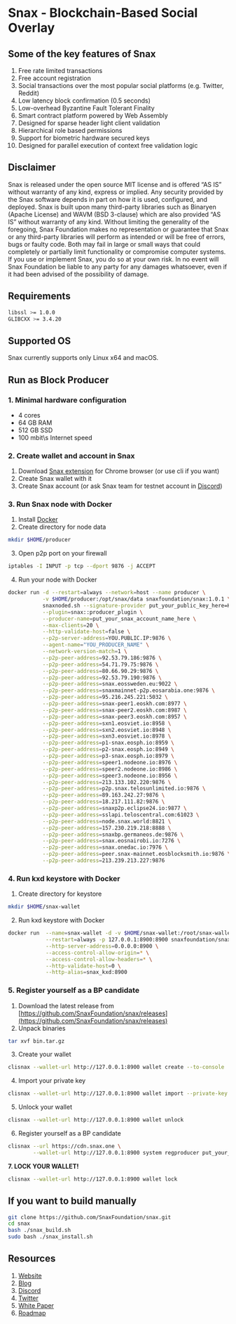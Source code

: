 # Snax - Blockchain-Based Social Overlay

## Some of the key features of Snax

1. Free rate limited transactions
2. Free account registration
3. Social transactions over the most popular social platforms (e.g. Twitter, Reddit)
4. Low latency block confirmation (0.5 seconds)
5. Low-overhead Byzantine Fault Tolerant Finality
6. Smart contract platform powered by Web Assembly
7. Designed for sparse header light client validation
8. Hierarchical role based permissions
9. Support for biometric hardware secured keys
10. Designed for parallel execution of context free validation logic

## Disclaimer

Snax is released under the open source MIT license and is offered “AS IS” without warranty of any kind, express or implied. Any security provided by the Snax software depends in part on how it is used, configured, and deployed. Snax is built upon many third-party libraries such as Binaryen (Apache License) and WAVM (BSD 3-clause) which are also provided “AS IS” without warranty of any kind. Without limiting the generality of the foregoing, Snax Foundation makes no representation or guarantee that Snax or any third-party libraries will perform as intended or will be free of errors, bugs or faulty code. Both may fail in large or small ways that could completely or partially limit functionality or compromise computer systems. If you use or implement Snax, you do so at your own risk. In no event will Snax Foundation be liable to any party for any damages whatsoever, even if it had been advised of the possibility of damage.

## Requirements

```sh
libssl >= 1.0.0
GLIBCXX >= 3.4.20
```

## Supported OS

Snax currently supports only Linux x64 and macOS.

## Run as Block Producer

### 1. Minimal hardware configuration

- 4 cores
- 64 GB RAM
- 512 GB SSD
- 100 mbit\s Internet speed

### 2. Create wallet and account in Snax

1. Download [Snax extension](https://chrome.google.com/webstore/detail/snax/dolcmddbbplempeembpecnpllnbgjlal) for Chrome browser (or use cli if you want)
2. Create Snax wallet with it
3. Create Snax account (or ask Snax team for testnet account in [Discord](https://discord.gg/qygxJAZ))

### 3. Run Snax node with Docker

1. Install [Docker](https://docs.docker.com/install)
2. Create directory for node data

```sh
mkdir $HOME/producer
```

3. Open p2p port on your firewall

```sh
iptables -I INPUT -p tcp --dport 9876 -j ACCEPT
```

4. Run your node with Docker

```sh
docker run -d --restart=always --network=host --name producer \
           -v $HOME/producer:/opt/snax/data snaxfoundation/snax:1.0.1 \
           snaxnoded.sh --signature-provider put_your_public_key_here=KEY:put_your_private_key_here \
           --plugin=snax::producer_plugin \
           --producer-name=put_your_snax_account_name_here \
           --max-clients=20 \
           --http-validate-host=false \
           --p2p-server-address=YOU.PUBLIC.IP:9876 \
           --agent-name="YOU_PRODUCER_NAME" \
           --network-version-match=1 \
           --p2p-peer-address=92.53.79.186:9876 \
           --p2p-peer-address=54.71.79.75:9876 \
           --p2p-peer-address=80.66.90.29:9876 \
           --p2p-peer-address=92.53.79.190:9876 \
           --p2p-peer-address=snax.eossweden.eu:9022 \
           --p2p-peer-address=snaxmainnet-p2p.eosarabia.one:9876 \
           --p2p-peer-address=95.216.245.221:5032 \
           --p2p-peer-address=snax-peer1.eoskh.com:8977 \
           --p2p-peer-address=snax-peer2.eoskh.com:8987 \
           --p2p-peer-address=snax-peer3.eoskh.com:8957 \
           --p2p-peer-address=sxn1.eosviet.io:8958 \
           --p2p-peer-address=sxn2.eosviet.io:8948 \
           --p2p-peer-address=sxn3.eosviet.io:8978 \
           --p2p-peer-address=p1-snax.eosph.io:8959 \
           --p2p-peer-address=p2-snax.eosph.io:8949 \
           --p2p-peer-address=p3-snax.eosph.io:8979 \
           --p2p-peer-address=speer1.nodeone.io:8976 \
           --p2p-peer-address=speer2.nodeone.io:8986 \
           --p2p-peer-address=speer3.nodeone.io:8956 \
           --p2p-peer-address=213.133.102.220:9876 \
           --p2p-peer-address=p2p.snax.telosunlimited.io:9876 \
           --p2p-peer-address=89.163.242.27:9876 \
           --p2p-peer-address=18.217.111.82:9876 \
           --p2p-peer-address=snaxp2p.eclipse24.io:9877 \
           --p2p-peer-address=sslapi.teloscentral.com:61023 \
           --p2p-peer-address=node.snax.world:8821 \
           --p2p-peer-address=157.230.219.218:8888 \
           --p2p-peer-address=snaxbp.germaneos.de:9876 \
           --p2p-peer-address=snax.eosnairobi.io:7276 \
           --p2p-peer-address=snax.onedac.io:7976 \
           --p2p-peer-address=peer.snax-mainnet.eosblocksmith.io:9876 \
           --p2p-peer-address=213.239.213.227:9876
```

### 4. Run kxd keystore with Docker

1. Create directory for keystore

```sh
mkdir $HOME/snax-wallet
```

2. Run kxd keystore with Docker

```sh
docker run  --name=snax-wallet -d -v $HOME/snax-wallet:/root/snax-wallet \
            --restart=always -p 127.0.0.1:8900:8900 snaxfoundation/snax:1.0.1 kxd.sh \
            --http-server-address=0.0.0.0:8900 \
            --access-control-allow-origin=* \
            --access-control-allow-headers=* \
            --http-validate-host=0 \
            --http-alias=snax_kxd:8900
```

### 5. Register yourself as a BP candidate

1. Download the latest release from [https://github.com/SnaxFoundation/snax/releases](https://github.com/SnaxFoundation/snax/releases)
2. Unpack binaries

```sh
tar xvf bin.tar.gz
```

3. Create your wallet

```sh
clisnax --wallet-url http://127.0.0.1:8900 wallet create --to-console
```

4. Import your private key

```sh
clisnax --wallet-url http://127.0.0.1:8900 wallet import --private-key put_your_private_key_here
```

5. Unlock your wallet

```sh
clisnax --wallet-url http://127.0.0.1:8900 wallet unlock
```

6. Register yourself as a BP candidate

```sh
clisnax --url https://cdn.snax.one \
        --wallet-url http://127.0.0.1:8900 system regproducer put_your_snax_account_name_here put_your_public_key_here
```

**7. LOCK YOUR WALLET!**

```sh
clisnax --wallet-url http://127.0.0.1:8900 wallet lock
```

## If you want to build manually

```sh
git clone https://github.com/SnaxFoundation/snax.git
cd snax
bash ./snax_build.sh
sudo bash ./snax_install.sh
```

## Resources

1. [Website](https://snax.one)
2. [Blog](https://medium.com/@snax)
3. [Discord](https://discord.gg/qygxJAZ)
4. [Twitter](https://twitter.com/SnaxTeam)
5. [White Paper](https://snax.one/whitepaper.pdf)
6. [Roadmap](https://snax.one/roadmap)
